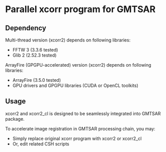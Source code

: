 # Parallel xcorr program for GMTSAR

## Dependency

Multi-thread version (xcorr2) depends on following libraries:

- FFTW 3 (3.3.6 tested)
- Glib 2 (2.52.3 tested)

ArrayFire (GPGPU-accelerated) version (xcorr2) depends on following libraries:

- ArrayFire (3.5.0 tested)
- GPU drivers and GPGPU libraries (CUDA or OpenCL toolkits)

## Usage

xcorr2 and xcorr2_cl is designed to be seamlessly integrated into GMTSAR package.

To accelerate image registration in GMTSAR processing chain, you may:

- Simply replace original xcorr program with xcorr2 or xcorr2_cl
- Or, edit related CSH scripts
